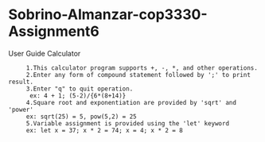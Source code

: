 # Sobrino-Almanzar-cop3330-Assignment6
User Guide Calculator 
         
         1.This calculator program supports +, -, *, and other operations.
         2.Enter any form of compound statement followed by ';' to print result. 
         3.Enter "q" to quit operation.
          ex: 4 + 1; (5-2)/{6*(8+14)}
         4.Square root and exponentiation are provided by 'sqrt' and 'power'
         ex: sqrt(25) = 5, pow(5,2) = 25
         5.Variable assignment is provided using the 'let' keyword
         ex: let x = 37; x * 2 = 74; x = 4; x * 2 = 8
